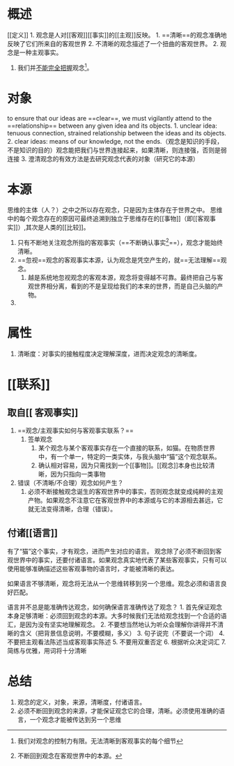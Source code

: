 # 概述
[[定义]] 
	1. 观念是人对[[客观]][[事实]]的[[主观]]反映。
		1. ==清晰==的观念准确地反映了它们所来自的客观世界
		2. 不清晰的观念描述了一个扭曲的客观世界。
	2. 观念是一种主观事实。

1. 我们并<u>不能完全把握</u>观念[^3]。
# 对象
to ensure that our ideas are ==clear==, we must vigilantly attend to the ==relationship== between any given idea and its objects.
	1. unclear idea: tenuous connection, strained relationship between the ideas and its objects.
	2. clear ideas: means of our knowledge, not the ends.（观念是知识的手段，不是知识的目的）观念能把我们与世界连接起来，如果清晰，则连接强，否则是弱连接
	3. 澄清观念的有效方法是去研究观念代表的对象（研究它的本源）
# 本源
思维的主体（人？）之中之所以存在观念，只是因为主体存在于世界之中。
思维中的每个观念存在的原因可最终追溯到独立于思维存在的[[事物]]（即[[客观事实]]）,其次是人类的[[比较]]。
1. 只有不断地关注观念所指的客观事实（==不断确认事实[^4]==），观念才能始终清晰。
2. ==忽视==观念的客观事实本源，认为观念是凭空产生的，就==无法理解==观念。
	1. 越是系统地忽视观念的客观本源，观念将变得越不可靠。最终把自己与客观世界相分离，看到的不是呈现给我们的本来的世界，而是自己头脑的产物。
3. 
# 属性
1. 清晰度：对事实的接触程度决定理解深度，进而决定观念的清晰度。
# [[联系]] 
## 取自[[ 客观事实]] 
1. ==观念/主观事实如何与客观事实联系？==
	1. 签单观念
		1. 某个观念与某个客观事实存在一个直接的联系，如猫。在物质世界中，有一个单一，特定的一类实体，与我头脑中“猫”这个观念联系。
		2. 确认相对容易，因为只需找到一个[[事物]]。[[观念]]本身也比较清晰，因为只指向一类事物
2. 错误（不清晰/不合理）观念如何产生？
	1. 必须不断接触观念诞生的客观世界中的事实，否则观念就变成纯粹的主观产物。如果观念不注意它在客观世界中的本源或与它的本源相去甚远，它就无法变得清晰，合理（错误）。
## 付诸[[语言]] 
有了“猫”这个事实，才有观念，进而产生对应的语言。
观念除了必须不断回到客观世界中的事实，还要付诸语言。如果观念真实地代表了某些客观事实，只有可以使用能够准确描述这些客观事物的语言时，才能被清晰的表达。

如果语言不够清晰，观念将无法从一个思维转移到另一个思维。观念必须和语言良好匹配。

语言并不总是能准确传达观念，如何确保语言准确传达了观念？
	1. 首先保证观念本身足够清晰：必须回到观念的本源。大多时候我们无法给观念找到一个合适的语汇，是因为没有坚实地理解观念。
	2. 不要想当然地认为听众会理解你讲得并不清晰的含义（把背景信息说明，不要模糊，多义）
	3. 句子说完（不要说一个词）
	4. 不要把主观看法陈述当成客观事实陈述
	5. 不要用双重否定
	6. 根据听众决定词汇
	7. 简练与优雅，用词将十分清晰


# 总结
1. 观念的定义，对象，来源，清晰度，付诸语言。
2. 必须不断回到观念的来源，才能保证观念它的合理，清晰。必须使用准确的语言，一个观念才能被传达到另一个思维

[^1]: 每个观念都源于对事实的描摹，但真实存在的事物却独立于观念之外。
[^2]: 如何检验观念是否正确反映了它和它的对象之间的关系？
[^3]: 我们对观念的控制力有限。无法清晰到客观事实的每个细节
[^4]: 不断回到观念在客观世界中的本源。